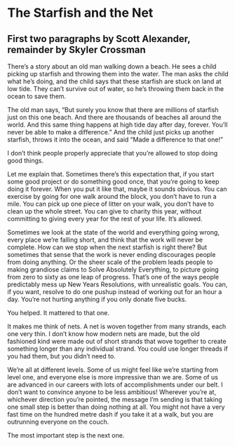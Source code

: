 # The Starfish and the Net
## First two paragraphs by Scott Alexander, remainder by Skyler Crossman

There’s a story about an old man walking down a beach. He sees a child picking up starfish and throwing them into the water. The man asks the child what he’s doing, and the child says that these starfish are stuck on land at low tide. They can’t survive out of water, so he’s throwing them back in the ocean to save them.

The old man says, “But surely you know that there are millions of starfish just on this one beach. And there are thousands of beaches all around the world. And this same thing happens at high tide day after day, forever. You’ll never be able to make a difference.” 
And the child just picks up another starfish, throws it into the ocean, and said “Made a difference to that one!”

I don’t think people properly appreciate that you’re allowed to stop doing good things.

Let me explain that. Sometimes there’s this expectation that, if you start some good project or do something good once, that you’re going to keep doing it forever. When you put it like that, maybe it sounds obvious. You can exercise by going for one walk around the block, you don’t have to run a mile. You can pick up one piece of litter on your walk, you don’t have to clean up the whole street. You can give to charity this year, without committing to giving every year for the rest of your life. It’s allowed.

Sometimes we look at the state of the world and everything going wrong, every place we’re falling short, and think that the work will never be complete. How can we stop when the next starfish is right there? But sometimes that sense that the work is never ending discourages people from doing anything. Or the sheer scale of the problem leads people to making grandiose claims to Solve Absolutely Everything, to picture going from zero to sixty as one leap of progress. That’s one of the ways people predictably mess up New Years Resolutions, with unrealistic goals. You can, if you want, resolve to do one pushup instead of working out for an hour a day. You’re not hurting anything if you only donate five bucks.

You helped. It mattered to that one.

It makes me think of nets. A net is woven together from many strands, each one very thin. I don’t know how modern nets are made, but the old fashioned kind were made out of short strands that wove together to create something longer than any individual strand. You could use longer threads if you had them, but you didn’t need to. 

We’re all at different levels. Some of us might feel like we’re starting from level one, and everyone else is more impressive than we are. Some of us are advanced in our careers with lots of accomplishments under our belt. I don’t want to convince anyone to be less ambitious! Wherever you’re at, whichever direction you’re pointed, the message I’m sending is that taking one small step is better than doing nothing at all. You might not have a very fast time on the hundred metre dash if you take it at a walk, but you are outrunning everyone on the couch. 

The most important step is the next one.
